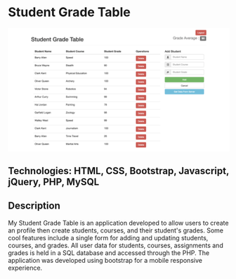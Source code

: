 # Student Grade Table

![](img/sgt.png)

## Technologies: HTML, CSS, Bootstrap, Javascript, jQuery, PHP, MySQL

## Description
My Student Grade Table is an application developed to allow users to create an profile then create students, courses, and their student's grades. Some cool features include a single form for adding and updating students, courses, and grades. All user data for students, courses, assignments and grades is held in a SQL database and accessed through the PHP. The application was developed using bootstrap for a mobile responsive experience.